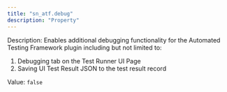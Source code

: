 ```yaml
---
title: "sn_atf.debug"
description: "Property"
---
```


Description: Enables additional debugging functionality for the Automated Testing Framework plugin including but not limited to:
1) Debugging tab on the Test Runner UI Page
2) Saving UI Test Result JSON to the test result record

Value: `false`
